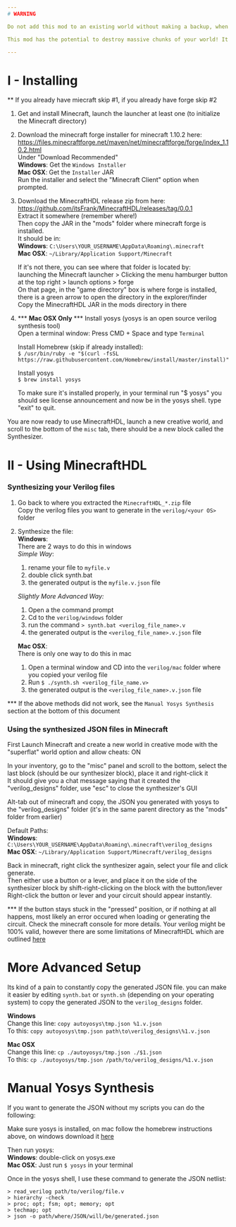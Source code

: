 ```yaml
---
# WARNING

Do not add this mod to an existing world without making a backup, when circuits are generated, the entire volume that the circuit will take up is deleted and there is no way to know the size of the generated circuit before having generated it once.

This mod has the potential to destroy massive chunks of your world! It is intended to be used in creative, superflat worlds that are dedicated specifically to this mod.

---
```

# I - Installing

** If you already have miecraft skip #1, if you already have forge skip #2

1. Get and install Minecraft, launch the launcher at least one (to initialize the Minecraft directory)

2. Download the minecraft forge installer for minecraft 1.10.2 here:   
    https://files.minecraftforge.net/maven/net/minecraftforge/forge/index_1.10.2.html  
    Under "Download Recommended"  
    **Windows**: Get the `Windows Installer`  
    **Mac OSX**: Get the `Installer` JAR  
    Run the installer and select the "Minecraft Client" option when prompted.  

3. Download the MinecraftHDL release zip from here:  
    https://github.com/itsFrank/MinecraftHDL/releases/tag/0.0.1  
    Extract it somewhere (remember where!)  
    Then copy the JAR in the "mods" folder where minecraft forge is installed.  
    It should be in:  
    **Windows**: `C:\Users\YOUR_USERNAME\AppData\Roaming\.minecraft`  
    **Mac OSX**: `~/Library/Application Support/Minecraft`  

    If it's not there, you can see where that folder is located by:  
    launching the Minecraft launcher >  Clicking the menu hamburger button at the top right >   launch options > forge  
    On that page, in the "game directory" box is where forge is installed, there is a green arrow to open the directory in the explorer/finder  
    Copy the MinecraftHDL JAR in the mods directory in there  

4. *** **Mac OSX Only** *** Install yosys (yosys is an open source verilog synthesis tool)  
    Open a terminal window: Press CMD + Space and type `Terminal` 

    Install Homebrew (skip if already installed):  
    `$ /usr/bin/ruby -e "$(curl -fsSL https://raw.githubusercontent.com/Homebrew/install/master/install)"` 
    
    Install yosys  
    `$ brew install yosys`  
    
    To make sure it's installed properly, in your terminal run "$ yosys" you should see license announcement and now be in the yosys shell. type "exit" to quit.  


You are now ready to use MinecraftHDL, launch a new creative world, and scroll to the bottom of the `misc` tab, there should be a new block called the Synthesizer.

# II - Using MinecraftHDL

### Synthesizing your Verilog files

1. Go back to where you extracted the `MinecraftHDL_*.zip` file  
    Copy the verilog files you want to generate in the `verilog/<your OS>` folder

2. Synthesize the file:  
**Windows**:  
    There are 2 ways to do this in windows  
    *Simple Way*:  
    1. rename your file to `myfile.v`  
    2. double click synth.bat  
    3. the generated output is the `myfile.v.json` file  

    *Slightly More Advanced Way:*  
    1. Open a the command prompt  
    2. Cd to the `verilog/windows` folder  
    3. run the command `> synth.bat <verilog_file_name>.v`  
    4. the generated output is the `<verilog_file_name>.v.json` file  

    **Mac OSX**:  
    There is only one way to do this in mac  
    1. Open a terminal window and CD into the `verilog/mac` folder where you copied your verilog file
    2. Run `$ ./synth.sh <verilog_file_name.v>`
    3. the generated output is the `<verilog_file_name>.v.json` file
    
    
 *** If the above methods did not work, see the `Manual Yosys Synthesis` section at the bottom of this document 


### Using the synthesized JSON files in Minecraft

First Launch Minecraft and create a new world in creative mode with the "superflat" world option and allow cheats: ON

In your inventory, go to the "misc" panel and scroll to the bottom, select the last block (should be our synthesizer block), place it and right-click it  
It should give you a chat message saying that it created the "verilog_designs" folder, use "esc" to close the synthesizer's GUI


Alt-tab out of minecraft and copy, the JSON you generated with yosys to the "verilog_designs" folder (it's in the same parent directory as the "mods" folder from earlier)


Default Paths:  
**Windows**: `C:\Users\YOUR_USERNAME\AppData\Roaming\.minecraft\verilog_designs`  
**Mac OSX**: `~/Library/Application Support/Minecraft/verilog_designs`


Back in minecraft, right click the synthesizer again, select your file and click generate.  
Then either use a button or a lever, and place it on the side of the synthesizer block by shift-right-clicking on the block with the button/lever  
Right-click the button or lever and your circuit should appear instantly.

*** If the button stays stuck in the "pressed" position, or if nothing at all happens, most likely an error occured when loading or generating the circuit. Check the minecraft console for more details. Your verilog might be 100% valid, however there are some limitations of MinecraftHDL which are outlined [here]()

# More Advanced Setup

Its kind of a pain to constantly copy the generated JSON file. you can make it easier by editing `synth.bat` or `synth.sh` (depending on your operating system) to copy the generated JSON to the `verilog_designs` folder.


**Windows**  
Change this line: `copy autoyosys\tmp.json %1.v.json`  
To this: `copy autoyosys\tmp.json path\to\verilog_designs\%1.v.json`

**Mac OSX**  
Change this line: `cp ./autoyosys/tmp.json ./$1.json`  
To this: `cp ./autoyosys/tmp.json /path/to/verilog_designs/%1.v.json`


# Manual Yosys Synthesis

If you want to generate the JSON without my scripts you can do the following:


Make sure yosys is installed, on mac follow the homebrew instructions above, on windows download it [here](http://www.clifford.at/yosys/download.html)


Then run yosys:  
**Windows**: double-click on yosys.exe  
**Mac OSX**: Just run `$ yosys` in your terminal


Once in the yosys shell, I use these command to generate the JSON netlist:
```
> read_verilog path/to/verilog/file.v
> hierarchy -check
> proc; opt; fsm; opt; memory; opt
> techmap; opt
> json -o path/where/JSON/will/be/generated.json
```
